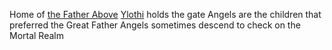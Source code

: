 Home of [the Father Above](The%20Father%20Above.md)
[Ylothi](Ylothi.md) holds the gate
Angels are the children that preferred the Great Father
Angels sometimes descend to check on the Mortal Realm